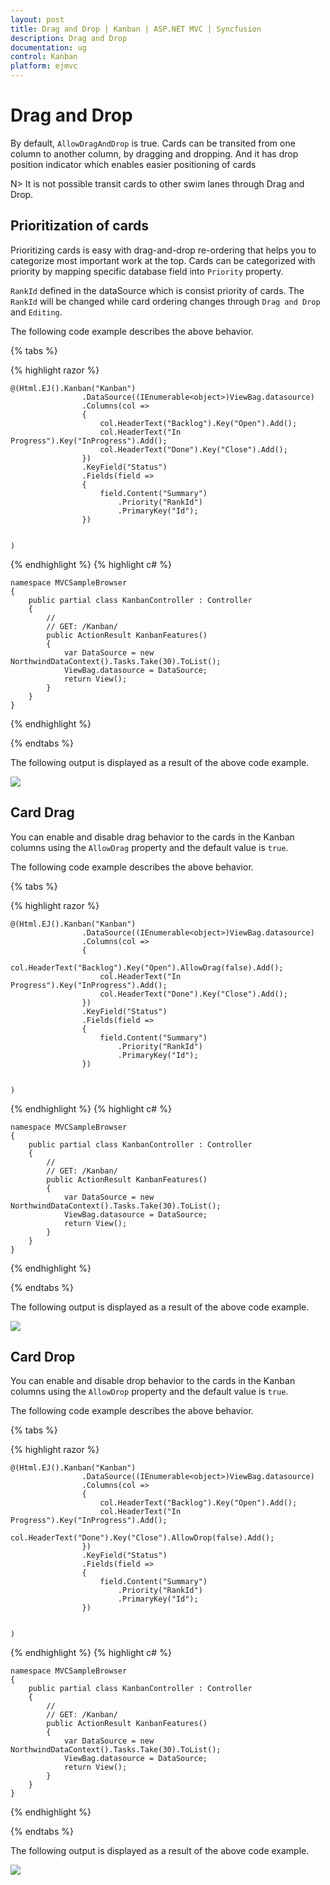 ```yaml
---
layout: post
title: Drag and Drop | Kanban | ASP.NET MVC | Syncfusion
description: Drag and Drop
documentation: ug
control: Kanban
platform: ejmvc
---
```


# Drag and Drop

By default, `AllowDragAndDrop` is true. Cards can be transited from one column to another column, by dragging and dropping. And it has drop position indicator which enables easier positioning of cards

N> It is not possible transit cards to other swim lanes through Drag and Drop.

## Prioritization of cards

Prioritizing cards is easy with drag-and-drop re-ordering that helps you to categorize most important work at the top. Cards can be categorized with priority by mapping specific database field into `Priority` property.

`RankId` defined in the dataSource which is consist priority of cards. The `RankId` will be changed while card ordering changes through `Drag and Drop` and `Editing`.

The following code example describes the above behavior.

{% tabs %}

{% highlight razor %}

    @(Html.EJ().Kanban("Kanban")
                    .DataSource((IEnumerable<object>)ViewBag.datasource)                   
                    .Columns(col =>
                    {
                        col.HeaderText("Backlog").Key("Open").Add();
                        col.HeaderText("In Progress").Key("InProgress").Add();
                        col.HeaderText("Done").Key("Close").Add();
                    })
                    .KeyField("Status")
                    .Fields(field =>
                    {
                        field.Content("Summary")
                            .Priority("RankId")           
                            .PrimaryKey("Id");
                    })
                    
                    
    )

{% endhighlight  %}
{% highlight c# %}

    namespace MVCSampleBrowser
    {
        public partial class KanbanController : Controller
        {
            //
            // GET: /Kanban/
            public ActionResult KanbanFeatures()
            {
                var DataSource = new NorthwindDataContext().Tasks.Take(30).ToList();
                ViewBag.datasource = DataSource;
                return View();
            }
        }
    }

{% endhighlight  %}

{% endtabs %} 


The following output is displayed as a result of the above code example.

![](Drag_and_Drop_images/drag_and_drop_img1.png) 

## Card Drag

You can enable and disable drag behavior to the cards in the Kanban columns using the `AllowDrag` property and the default value is `true`.

The following code example describes the above behavior.

{% tabs %}

{% highlight razor %}

    @(Html.EJ().Kanban("Kanban")
                    .DataSource((IEnumerable<object>)ViewBag.datasource)                   
                    .Columns(col =>
                    {
                        col.HeaderText("Backlog").Key("Open").AllowDrag(false).Add();
                        col.HeaderText("In Progress").Key("InProgress").Add();
                        col.HeaderText("Done").Key("Close").Add();
                    })
                    .KeyField("Status")
                    .Fields(field =>
                    {
                        field.Content("Summary")
                            .Priority("RankId")           
                            .PrimaryKey("Id");
                    })
                    
                    
    )

{% endhighlight  %}
{% highlight c# %}

    namespace MVCSampleBrowser
    {
        public partial class KanbanController : Controller
        {
            //
            // GET: /Kanban/
            public ActionResult KanbanFeatures()
            {
                var DataSource = new NorthwindDataContext().Tasks.Take(30).ToList();
                ViewBag.datasource = DataSource;
                return View();
            }
        }
    }

{% endhighlight  %}

{% endtabs %} 


The following output is displayed as a result of the above code example.

![](Drag_and_Drop_images/drag_and_drop_img3.png) 

## Card Drop

You can enable and disable drop behavior to the cards in the Kanban columns using the `AllowDrop` property and the default value is `true`.

The following code example describes the above behavior.

{% tabs %}

{% highlight razor %}

    @(Html.EJ().Kanban("Kanban")
                    .DataSource((IEnumerable<object>)ViewBag.datasource)                   
                    .Columns(col =>
                    {
                        col.HeaderText("Backlog").Key("Open").Add();
                        col.HeaderText("In Progress").Key("InProgress").Add();
                        col.HeaderText("Done").Key("Close").AllowDrop(false).Add();
                    })
                    .KeyField("Status")
                    .Fields(field =>
                    {
                        field.Content("Summary")
                            .Priority("RankId")           
                            .PrimaryKey("Id");
                    })
                    
                    
    )

{% endhighlight  %}
{% highlight c# %}

    namespace MVCSampleBrowser
    {
        public partial class KanbanController : Controller
        {
            //
            // GET: /Kanban/
            public ActionResult KanbanFeatures()
            {
                var DataSource = new NorthwindDataContext().Tasks.Take(30).ToList();
                ViewBag.datasource = DataSource;
                return View();
            }
        }
    }

{% endhighlight  %}

{% endtabs %} 


The following output is displayed as a result of the above code example.

![](Drag_and_Drop_images/drag_and_drop_img4.png) 